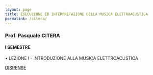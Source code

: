 ```yaml
---
layout: page
title: ESECUZIONE ED INTERPRETAZIONE DELLA MUSICA ELETTROACUSTICA
permalink: /citera/
---
```


### Prof. Pasquale CITERA
#### I SEMESTRE

• LEZIONE I - INTRODUZIONE ALLA MUSICA ELETTROACUSTICA   

<a href="https://www.academia.edu/21693947/LEZIONE_I_-_INTRODUZIONE_E_STORIA_DELLA_MUSICA_ELETTROACUSTICA" target="_blank">DISPENSE</a>


<!---

---

• INCONTRO II - CENNI DI ACUSTICA E PSICOACUSTICA   
<a href="https://www.academia.edu/22305517/LEZIONE_II_-_ACUSTICA_E_PSICOACUSTICA" target="_blank">DISPENSE</a>

VIDEOLEZIONE -
<a href="https://www.youtube.com/watch?v=bDzALxAYAro" target="_blank">LINK</a>

---



• LEZIONE III - ELETTROACUSTICA

 Il Suono Analogico

<a href="https://www.academia.edu/23013069/LEZIONE_III_-_LA_CATENA_ELETTROACUSTICA" target="_blank">DISPENSE</a>

VIDEOLEZIONE -
<a href="https://www.youtube.com/watch?v=O64VSGlc7mg" target="_blank">LINK</a>

---


• LEZIONE IV - TEORIA DEL CAMPIONAMENTO   

 Il Suono Digitale

<a href="https://www.academia.edu/24263813/LEZIONE_IV_-_IL_SUONO_DIGITALE._TEORIA_DEL_CAMPIONAMENTO" target="_blank">DISPENSE</a>

VIDEOLEZIONE -
<a href="https://www.youtube.com/watch?v=kz12aOy3n20" target="_blank">LINK</a>

---



• LEZIONE V - VI - TECNICHE DI SINTESI E MODULAZIONI  

 Sintesi Additiva, Sottrattiva, Granulare

VIDEOLEZIONE pt.1-
<a href="https://www.youtube.com/watch?v=h1TYfRHevUQ" target="_blank">LINK</a>

VIDEOLEZIONE pt.2-
<a href="https://www.youtube.com/watch?v=QF3IFz8_pRo" target="_blank">LINK</a>



Modulazioni AM - RM - FM

VIDEOLEZIONE -
<a href="https://www.youtube.com/watch?v=T0nXqBw5uAI" target="_blank">LINK</a>



<a href="https://www.academia.edu/42243952/LEZIONE_V_-_TECNICHE_DI_SINTESI_E_MODULAZIONE_DEL_SUONO_-01" target="_blank">DISPENSE</a>  

<a href="https://www.academia.edu/42401099/LEZIONE_VI_-_TECNICHE_DI_SINTESI_E_MODULAZIONE_DEL_SUONO_-_02" target="_blank">DISPENSE</a>


---




• LEZIONE VII - LO SPAZIO SONORO (pt. I)

VIDEOLEZIONE -
<a href="https://www.youtube.com/watch?v=VRit7yZ0JDI" target="_blank">LINK</a>


<a href="https://www.academia.edu/42865199/LEZIONE_VII_-_LO_SPAZIO_SONORO_-_01" target="_blank">DISPENSE</a>


---

• LEZIONE VIII - LO SPAZIO SONORO (pt. II)

VIDEOLEZIONE -
<a href="https://www.youtube.com/watch?v=IY1bZG_o0ek" target="_blank">LINK</a>

---


• LEZIONE IX - L'OPERA ELETTROACUSTICA

VIDEOLEZIONE -
<a href="https://www.youtube.com/watch?v=fJMlHv_TrqQ" target="_blank">LINK</a>

[Le Opere Trattate]({{ site.baseurl }}/opere)



---

• LEZIONE X - MODELLI DI ANALISI DELLA MUSICA ELETTROACUSTICA

VIDEOLEZIONE -
<a href="https://www.youtube.com/watch?v=BClGVcwgv04" target="_blank">LINK</a>


<a href="https://www.academia.edu/25555075/ESEMPI_DI_MODELLI_DANALISI_PER_IL_REPERTORIO_CONTEMPORANEO_SLIDE_" target="_blank">DISPENSE</a>

La Psicologia della Gestalt (D. Buccio) - <a href="https://www.dropbox.com/s/t11jv0ijst61wku/Buccio_Daniele_La_psicologia_della_Gestalt.pdf?dl=0" target="_blank">PDF</a>    


Metodologie di Analisi della Musica Elettroacustica (M. Flammini) - <a href="https://www.dropbox.com/s/cqlbhdebuf8q5b5/Flammini_MetodologieAnalisi.pdf?dl=0" target="_blank">PDF</a>


La Spettromorfologia (D. Smalley) - <a href="https://www.dropbox.com/s/92tuyrpu9zmhfcu/D_Smalley_Spectromorphology.pdf?dl=0" target="_blank">PDF</a>





• COMPOSIZIONI SUGGERITE PER L'ESAME DI ANALISI:
[Elenco, Specifiche e Link]({{ site.baseurl }}/esame1sem)

---



• SONIC VISUALIZER

Un breve tutorial:

[LINK]({{ site.baseurl }}/sonic)



-->
